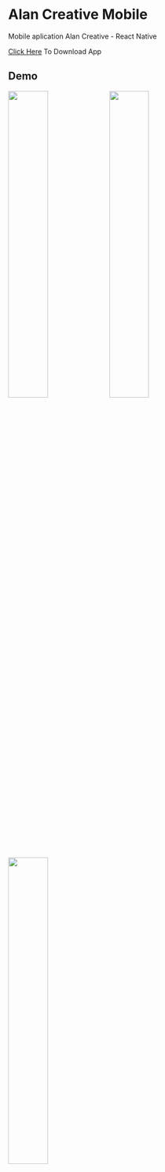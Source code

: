 # Alan Creative Mobile
Mobile aplication Alan Creative - React Native

[Click Here](https://drive.google.com/file/d/1qine9Rga65ZHnaEzv1PA0nUsvLEA7Liu/view?usp=sharing) To Download App

## Demo

<img width="40%" src="https://user-images.githubusercontent.com/37394664/79632526-1241e600-818a-11ea-9f4e-0d086cb531f0.jpg">  
<img width="40%" src="https://user-images.githubusercontent.com/37394664/79632533-1a018a80-818a-11ea-8020-f28d500fd39d.jpg">  
<img width="40%" src="https://user-images.githubusercontent.com/37394664/79632534-1e2da800-818a-11ea-9d1b-70c8ee40e4bb.jpg">  
